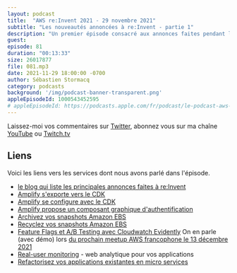 ```yaml
---
layout: podcast
title:  "AWS re:Invent 2021 - 29 novembre 2021"
subtitle: "Les nouveautés annoncées à re:Invent - partie 1"
description: "Un premier épisode consacré aux annonces faites pendant la conférence AWS re:Invent à Las Vegas. Dans cet épisode, nous parlons d'Amplify, de EBS Snapshots, de Feature Flags et A/B testing et d'un nouveau service pour vous aider à refactoriser vos applications existantes en micro-services."
guest:
episode: 81
duration: "00:13:33"
size: 26017877 
file: 081.mp3
date: 2021-11-29 18:00:00 -0700  
author: Sébastien Stormacq
category: podcasts
background: '/img/podcast-banner-transparent.png'
appleEpisodeId: 1000543452595
# appleEpisodeId: https://podcasts.apple.com/fr/podcast/le-podcast-aws-en-français/id1452118442
---
```


Laissez-moi vos commentaires sur [Twitter](https://twitter.com/sebsto), abonnez vous sur ma chaîne [YouTube](https://www.youtube.com/sebsto) ou [Twitch.tv](https://www.twitch.tv/sebAWS)

## Liens

Voici les liens vers les services dont nous avons parlé dans l'épisode.

- [le blog qui liste les principales annonces faites à re:Invent](https://aws.amazon.com/blogs/aws/top-announcements-of-aws-reinvent-2021/)
- [Amplify s'exporte vers le CDK](https://aws.amazon.com/blogs/mobile/export-amplify-backends-to-cdk-and-use-with-existing-deployment-pipelines/)
- [Amplify se configure avec le CDK](https://aws.amazon.com/blogs/mobile/extend-amplify-backend-with-custom-aws-resource-using-aws-cdk-or-cloudformation/)
- [Amplify propose un composant graphique d'authentification](https://aws.amazon.com/blogs/mobile/amplify-uis-new-authenticator-component-makes-it-easy-to-add-customizable-login-pages-to-your-react-angular-or-vue-app/) 
- [Archivez vos snapshots Amazon EBS](https://aws.amazon.com/blogs/aws/new-amazon-ebs-snapshots-archive/)
- [Recyclez vos snapshots Amazon EBS](https://aws.amazon.com/blogs/aws/new-recycle-bin-for-ebs-snapshots/)
- [Feature Flags et A/B Testing avec Cloudwatch Evidently](https://aws.amazon.com/blogs/aws/cloudwatch-evidently/) On en parle (avec démo) lors [du prochain meetup AWS francophone le 13 décembre 2021](https://www.meetup.com/French-AWS-UG/events/282388577/)
- [Real-user monitoring](https://aws.amazon.com/blogs/aws/cloudwatch-rum/) - web analytique pour vos applications 
- [Refactorisez vos applications existantes en micro services](https://aws.amazon.com/blogs/aws/new-aws-migration-hub-refactor-spaces-helps-to-incrementally-refactor-your-applications/)